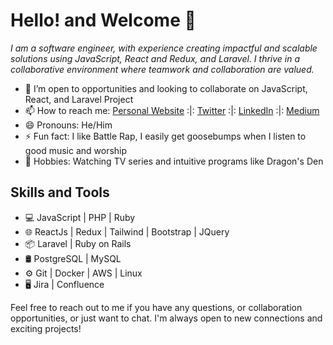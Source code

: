 # Hello! and Welcome 👋 
*I am a software engineer, with experience creating impactful and scalable solutions using JavaScript, React and Redux, and Laravel. I thrive in a collaborative environment where teamwork and collaboration are valued.*

- 🤔 I’m open to opportunities and looking to collaborate on JavaScript, React, and Laravel Project
- 📫 How to reach me: [Personal Website](https://www.mrprotocoll.me) :|: [Twitter](https://twitter.com/dprotocoll) :|:  [LinkedIn](https://www.linkedin.com/in/mrprotocoll) :|:  [Medium](https://medium.com/@mrprotocoll)
- 😄 Pronouns: He/Him
- ⚡ Fun fact: I like Battle Rap, I easily get goosebumps when I listen to good music and worship
-  🌱 Hobbies: Watching TV series and intuitive programs like Dragon's Den

## Skills and Tools

- 💻 JavaScript | PHP | Ruby
- 🌐 ReactJs | Redux | Tailwind | Bootstrap | JQuery
- 📦 Laravel | Ruby on Rails
- 🛢️ PostgreSQL | MySQL
- ⚙️ Git | Docker | AWS | Linux
- 🖥️ Jira | Confluence 

Feel free to reach out to me if you have any questions, or collaboration opportunities, or just want to chat. I'm always open to new connections and exciting projects!
